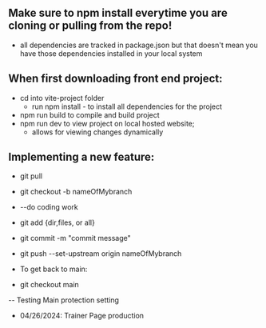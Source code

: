 ## Make sure to npm install everytime you are cloning or pulling from the repo!
- all dependencies are tracked in package.json but that doesn't mean you have those dependencies installed in your local system

## When first downloading front end project:
- cd into vite-project folder
    - run npm install - to install all dependencies for the project
- npm run build to compile and build project
- npm run dev to view project on local hosted website;
    - allows for viewing changes dynamically

## Implementing a new feature:
- git pull
- git checkout -b nameOfMybranch
- --do coding work
- git add {dir,files, or all}
- git commit -m "commit message"
- git push --set-upstream origin nameOfMybranch

- To get back to main:
- git checkout main

-- Testing Main protection setting
- 04/26/2024: Trainer Page production
